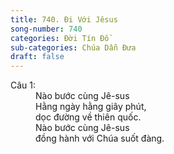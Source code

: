 ```yaml
---
title: 740. Đi Với Jêsus
song-number: 740
categories: Đời Tín Đồ
sub-categories: Chúa Dẫn Đưa
draft: false
---
```

<dl><dt>Câu 1:</dt><dd data-verse="1">Nào bước cùng Jê-sus <br/>Hằng ngày hằng giây phút, <br/>dọc đường về thiên quốc. <br/>Nào bước cùng Jê-sus <br/>đồng hành với Chúa suốt đàng. </dd></dl>